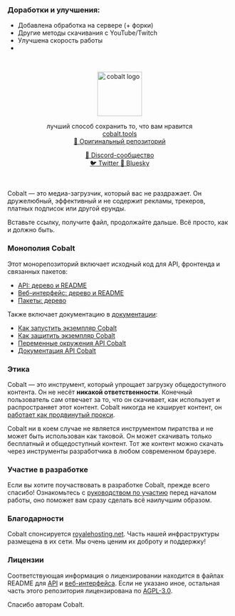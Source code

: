 ### Доработки и улучшения:
- Добавлена обработка на сервере (+ форки)
- Другие методы скачивания с YouTube/Twitch
- Улучшена скорость работы
- 
<div align="center">
    <br/>
    <p>
        <img src="web/static/favicon.png" title="cobalt" alt="cobalt logo" width="100" />
    </p>
    <p>
        лучший способ сохранить то, что вам нравится
        <br/>
        <a href="https://cobalt.tools">
            cobalt.tools
        </a>
        <br/>
        <a href="https://github.com/imputnet/cobalt">
            🔗 Оригинальный репозиторий
        </a>
    </p>
    <p>
        <a href="https://discord.gg/pQPt8HBUPu">
            💬 Discord-сообщество
        </a>
        <br/>
        <a href="https://x.com/justusecobalt">
            🐦 Twitter
        </a>
        <a href="https://bsky.app/profile/cobalt.tools">
            🦋 Bluesky
        </a>
    </p>
    <br/>
</div>

Cobalt — это медиа-загрузчик, который вас не раздражает. Он дружелюбный, эффективный и не содержит рекламы, трекеров, платных подписок или другой ерунды.

Вставьте ссылку, получите файл, продолжайте дальше. Всё просто, как и должно быть.

### Монополия Cobalt
Этот монорепозиторий включает исходный код для API, фронтенда и связанных пакетов:
- [API: дерево и README](/api/)
- [Веб-интерфейс: дерево и README](/web/)
- [Пакеты: дерево](/packages/)

Также включает документацию в [документации](/docs/):
- [Как запустить экземпляр Cobalt](/docs/run-an-instance.md)
- [Как защитить экземпляр Cobalt](/docs/protect-an-instance.md)
- [Переменные окружения API Cobalt](/docs/api-env-variables.md)
- [Документация API Cobalt](/docs/api.md)

### Этика
Cobalt — это инструмент, который упрощает загрузку общедоступного контента. Он не несёт **никакой ответственности**.
Конечный пользователь сам отвечает за то, что он скачивает, как использует и распространяет этот контент.
Cobalt никогда не кэширует контент, он [работает как продвинутый прокси](/api/src/stream/).

Cobalt ни в коем случае не является инструментом пиратства и не может быть использован как таковой.
Он может скачивать только бесплатный и общедоступный контент.
Тот же контент можно скачать через инструменты разработчика в любом современном браузере.

### Участие в разработке
Если вы хотите поучаствовать в разработке Cobalt, прежде всего спасибо! Ознакомьтесь с [руководством по участию](/CONTRIBUTING.md) перед началом работы, оно поможет вам сразу сделать всё наилучшим образом.

### Благодарности
Cobalt спонсируется [royalehosting.net](https://royalehosting.net/?partner=cobalt). Часть нашей инфраструктуры размещена в их сети. Мы очень ценим их доброту и поддержку!

### Лицензии
Соответствующая информация о лицензировании находится в файлах README для [API](api/README.md) и [веб-интерфейса](web/README.md).
Если не указано иное, остальная часть этого репозитория лицензирована по [AGPL-3.0](LICENSE).

Спасибо авторам Cobalt.

